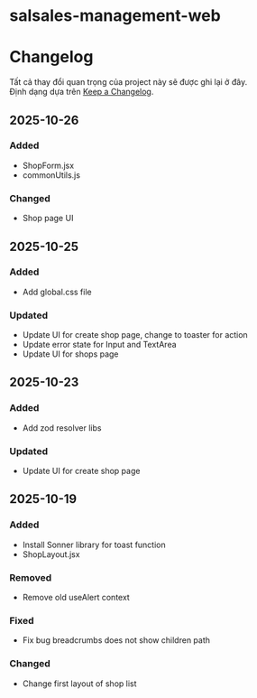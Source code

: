 # salsales-management-web

# Changelog

Tất cả thay đổi quan trọng của project này sẽ được ghi lại ở đây.  
Định dạng dựa trên [Keep a Changelog](https://keepachangelog.com/).

## 2025-10-26

### Added

- ShopForm.jsx
- commonUtils.js

### Changed

- Shop page UI

## 2025-10-25

### Added

- Add global.css file

### Updated

- Update UI for create shop page, change to toaster for action
- Update error state for Input and TextArea
- Update UI for shops page

## 2025-10-23

### Added

- Add zod resolver libs

### Updated

- Update UI for create shop page

## 2025-10-19

### Added

- Install Sonner library for toast function
- ShopLayout.jsx

### Removed

- Remove old useAlert context

### Fixed

- Fix bug breadcrumbs does not show children path

### Changed

- Change first layout of shop list
